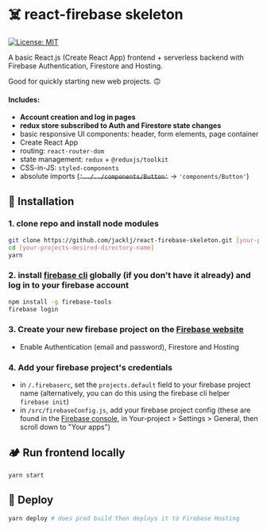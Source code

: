 # ☠️ react-firebase skeleton

[![License: MIT](https://img.shields.io/badge/License-MIT-green.svg)](https://opensource.org/licenses/MIT)

A basic React.js (Create React App) frontend + serverless backend with Firebase Authentication, Firestore and Hosting.

Good for quickly starting new web projects. 🙃

#### Includes:

- **Account creation and log in pages**
- **redux store subscribed to Auth and Firestore state changes**
- basic responsive UI components: header, form elements, page container
- Create React App
- routing: `react-router-dom`
- state management: `redux` + `@reduxjs/toolkit`
- CSS-in-JS: `styled-components`
- absolute imports (~~`'../../components/Button'`~~ -> `'components/Button'`)

## 🚀 Installation

### 1. clone repo and install node modules

```bash
git clone https://github.com/jacklj/react-firebase-skeleton.git [your-projects-desired-directory-name]
cd [your-projects-desired-directory-name]
yarn
```

### 2. install [firebase cli](https://firebase.google.com/docs/cli) globally (if you don't have it already) and log in to your firebase account

```bash
npm install -g firebase-tools
firebase login
```

### 3. Create your new firebase project on the [Firebase website](https://console.firebase.google.com/u/0/)

- Enable Authentication (email and password), Firestore and Hosting

### 4. Add your firebase project's credentials

- in `/.firebaserc`, set the `projects.default` field to your firebase project name (alternatively, you can do this using the firebase cli helper `firebase init`)
- in `/src/firebaseConfig.js`, add your firebase project config (these are found in the [Firebase console](https://console.firebase.google.com/), in Your-project > Settings > General, then scroll down to "Your apps")

## 🏕 Run frontend locally

```bash
yarn start
```

## 🦾 Deploy

```bash
yarn deploy # does prod build then deploys it to Firebase Hosting
```

